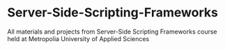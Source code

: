 # Server-Side-Scripting-Frameworks
All materials and projects from Server-Side Scripting Frameworks course held at Metropolia University of Applied Sciences
